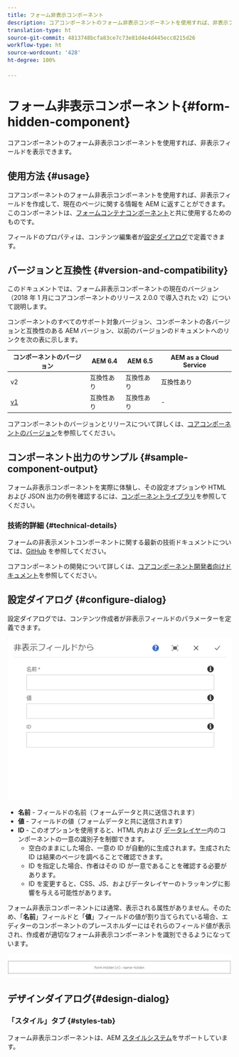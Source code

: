 ```yaml
---
title: フォーム非表示コンポーネント
description: コアコンポーネントのフォーム非表示コンポーネントを使用すれば、非表示フィールドを表示できます。
translation-type: ht
source-git-commit: 4813748bcfa83ce7c73e81d4e4d445ecc8215d26
workflow-type: ht
source-wordcount: '428'
ht-degree: 100%

---
```



# フォーム非表示コンポーネント{#form-hidden-component}

コアコンポーネントのフォーム非表示コンポーネントを使用すれば、非表示フィールドを表示できます。

## 使用方法 {#usage}

コアコンポーネントのフォーム非表示コンポーネントを使用すれば、非表示フィールドを作成して、現在のページに関する情報を AEM に返すことができます。このコンポーネントは、[フォームコンテナコンポーネント](form-container.md)と共に使用するためのものです。

フィールドのプロパティは、コンテンツ編集者が[設定ダイアログ](form-hidden.md)で定義できます。

## バージョンと互換性 {#version-and-compatibility}

このドキュメントでは、フォーム非表示コンポーネントの現在のバージョン（2018 年 1 月にコアコンポーネントのリリース 2.0.0 で導入された v2）について説明します。

コンポーネントのすべてのサポート対象バージョン、コンポーネントの各バージョンと互換性のある AEM バージョン、以前のバージョンのドキュメントへのリンクを次の表に示します。

| コンポーネントのバージョン | AEM 6.4 | AEM 6.5 | AEM as a Cloud Service |
|--- |--- |--- |---|
| v2 | 互換性あり | 互換性あり | 互換性あり |
| [v1](/help/components/v1/form-hidden-v1.md) | 互換性あり | 互換性あり | - |

コアコンポーネントのバージョンとリリースについて詳しくは、[コアコンポーネントのバージョン](/help/versions.md)を参照してください。

## コンポーネント出力のサンプル {#sample-component-output}

フォーム非表示コンポーネントを実際に体験し、その設定オプションや HTML および JSON 出力の例を確認するには、[コンポーネントライブラリ](https://adobe.com/go/aem_cmp_library_form_hidden_jp)を参照してください。

### 技術的詳細 {#technical-details}

フォームの非表示メントコンポーネントに関する最新の技術ドキュメントについては、[GitHub](https://adobe.com/go/aem_cmp_tech_form_hidden_v2_jp) を参照してください。

コアコンポーネントの開発について詳しくは、[コアコンポーネント開発者向けドキュメント](/help/developing/overview.md)を参照してください。

## 設定ダイアログ {#configure-dialog}

設定ダイアログでは、コンテンツ作成者が非表示フィールドのパラメーターを定義できます。

![フォーム非表示の編集ダイアログ](/help/assets/form-hidden-edit.png)

* **名前** - フィールドの名前（フォームデータと共に送信されます）
* **値** - フィールドの値（フォームデータと共に送信されます）
* **ID** - このオプションを使用すると、HTML 内および [データレイヤー](/help/developing/data-layer/overview.md)内のコンポーネントの一意の識別子を制御できます。
   * 空白のままにした場合、一意の ID が自動的に生成されます。生成された ID は結果のページを調べることで確認できます。
   * ID を指定した場合、作者はその ID が一意であることを確認する必要があります。
   * ID を変更すると、CSS、JS、およびデータレイヤーのトラッキングに影響を与える可能性があります。

フォーム非表示コンポーネントには通常、表示される属性がありません。そのため、「**名前**」フィールドと「**値**」フィールドの値が割り当てられている場合、エディターのコンポーネントのプレースホルダーにはそれらのフィールド値が表示され、作成者が適切なフォーム非表示コンポーネントを識別できるようになっています。

![フォーム非表示コンポーネントの例](/help/assets/form-hidden-example.png)

## デザインダイアログ{#design-dialog}

### 「スタイル」タブ {#styles-tab}

フォーム非表示コンポーネントは、AEM [スタイルシステム](/help/get-started/authoring.md#component-styling)をサポートしています。
